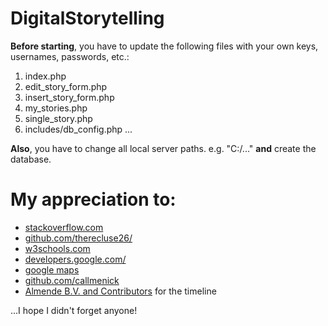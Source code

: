 # DigitalStorytelling

**Before starting**, you have to update the following files with your own keys, usernames, passwords, etc.:
1. index.php
2. edit_story_form.php
3. insert_story_form.php
4. my_stories.php
5. single_story.php
6. includes/db_config.php
...

**Also**, you have to change all local server paths. e.g. "C:/..." **and** create the database.

# My appreciation to:
* [stackoverflow.com](https://stackoverflow.com/)
* [github.com/therecluse26/](https://github.com/therecluse26/PHP-Login)
* [w3schools.com](https://www.w3schools.com/)
* [developers.google.com/](https://developers.google.com/)
* [google maps](https://github.com/googlemaps/)
* [github.com/callmenick](https://github.com/callmenick)
* [Almende B.V. and Contributors](https://github.com/almende/vis) for the timeline

...I hope I didn't forget anyone!
